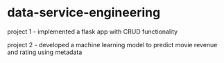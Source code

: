 # data-service-engineering

project 1 - implemented a flask app with CRUD functionality

project 2 - developed a machine learning model to predict movie revenue and rating using metadata
